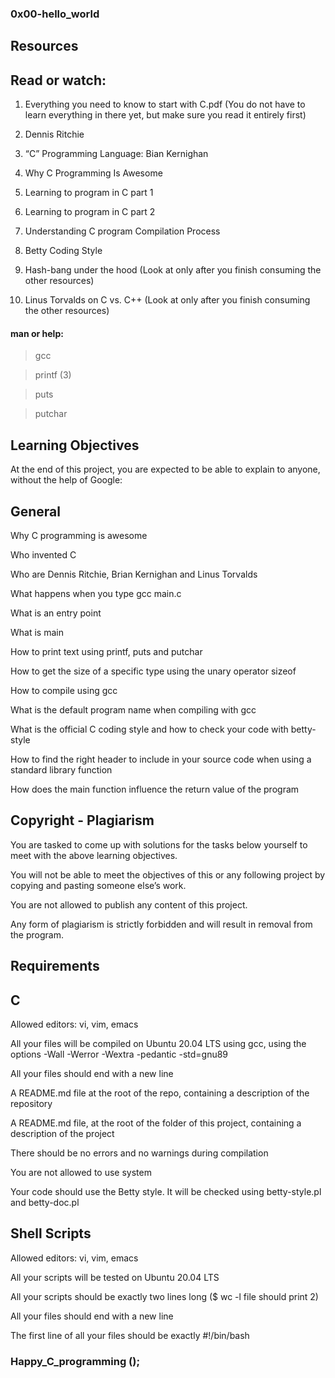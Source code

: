 ### 0x00-hello_world

## Resources

## Read or watch:

1. Everything you need to know to start with C.pdf (You do not have to learn everything in there yet, but make sure you read it entirely first)

2. Dennis Ritchie

3. “C” Programming Language: Bian Kernighan

4. Why C Programming Is Awesome

5. Learning to program in C part 1

6. Learning to program in C part 2

7. Understanding C program Compilation Process

8. Betty Coding Style

9. Hash-bang under the hood (Look at only after you finish consuming the other resources)

10. Linus Torvalds on C vs. C++ (Look at only after you finish consuming the other resources)

#### man or help:
>gcc

>printf (3)

>puts

>putchar

## Learning Objectives

At the end of this project, you are expected to be able to explain to anyone, without the help of Google:



## General

Why C programming is awesome

Who invented C

Who are Dennis Ritchie, Brian Kernighan and Linus Torvalds

What happens when you type gcc main.c

What is an entry point

What is main

How to print text using printf, puts and putchar

How to get the size of a specific type using the unary operator sizeof

How to compile using gcc

What is the default program name when compiling with gcc

What is the official C coding style and how to check your code with betty-style

How to find the right header to include in your source code when using a standard library function

How does the main function influence the return value of the program

## Copyright - Plagiarism

You are tasked to come up with solutions for the tasks below yourself to meet with the above learning objectives.

You will not be able to meet the objectives of this or any following project by copying and pasting someone else’s work.

You are not allowed to publish any content of this project.

Any form of plagiarism is strictly forbidden and will result in removal from the program.


### 

## Requirements

## C

Allowed editors: vi, vim, emacs

All your files will be compiled on Ubuntu 20.04 LTS using gcc, using the options -Wall -Werror -Wextra -pedantic -std=gnu89

All your files should end with a new line

A README.md file at the root of the repo, containing a description of the repository

A README.md file, at the root of the folder of this project, containing a description of the project

There should be no errors and no warnings during compilation

You are not allowed to use system

Your code should use the Betty style. It will be checked using betty-style.pl and betty-doc.pl

## Shell Scripts

Allowed editors: vi, vim, emacs

All your scripts will be tested on Ubuntu 20.04 LTS

All your scripts should be exactly two lines long ($ wc -l file should print 2)

All your files should end with a new line

The first line of all your files should be exactly #!/bin/bash

### Happy_C_programming ();
